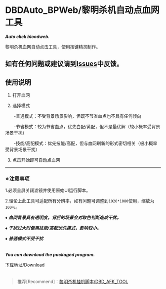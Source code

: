 # DBDAuto_BPWeb/黎明杀机自动点血网工具
***Auto click  bloodweb.***  
  
黎明杀机血网自动点击工具，使用按键精灵制作。  
## 如有任何问题或建议请到[Issues](https://github.com/WKhistory/DBDAuto_BPWeb/issues)中反馈。
  
## 使用说明  

1. 打开血网  

2. 选择模式  

  &emsp;&emsp;-普通模式：不受背景场景影响，但既不节省血点也不具有任何倾向  
  
  &emsp;&emsp;-节省模式：较为节省血点，优先白配/黄配，但不是最优解（较小概率受背景场景干扰）  
  
  &emsp;&emsp;-技能/高配模式：优先技能/高配，但与血网刷新的形式密切相关（极小概率受背景场景干扰）
  
3. 点击开始即可自动点血网  

---
  
### ※注意事项  

1.必须全屏关闭滤镜并使用原始UI运行脚本。　　
      
2.理论上此工具可适配所有分辨率，如有问题可调整到`1920*1080`使用，缩放为`100％`。  

**♦** ***血网背景具有透明度，背后的场景会对取色判断造成干扰。***  

**♦** ***干扰过大时使用技能/高配优先模式，影响较小。***  

**♦** ***普通模式不受干扰***  
    　　


    
***You can download the packaged program.***  

[下载地址/Download](https://github.com/WKhistory/DBDAuto_BPWeb/releases)  
　　
  
> 推荐[Recommend]：[黎明杀机挂机脚本/DBD_AFK_TOOL](https://github.com/maskrs/DBD_AFK_TOOL/releases)　　
　　
  
